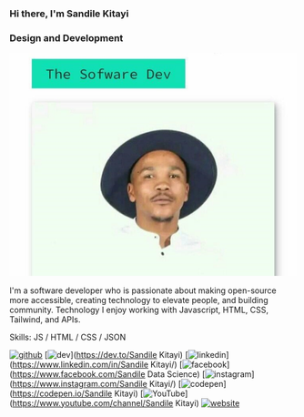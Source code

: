 ### Hi there, I'm Sandile Kitayi
### Design and Development 
![Design and Development ](https://github.com/ksandile/SandileKitayi/blob/main/the%20software.jpg)

I'm a software developer who is passionate about making open-source more accessible, creating technology to elevate people, and building community. Technology I enjoy working with Javascript, HTML, CSS, Tailwind, and APIs. 

Skills: JS / HTML / CSS / JSON

[<img src='https://cdn.jsdelivr.net/npm/simple-icons@3.0.1/icons/github.svg' alt='github' height='40'>](https://github.com/ksandile)  [<img src='https://cdn.jsdelivr.net/npm/simple-icons@3.0.1/icons/dev-dot-to.svg' alt='dev' height='40'>](https://dev.to/Sandile Kitayi)  [<img src='https://cdn.jsdelivr.net/npm/simple-icons@3.0.1/icons/linkedin.svg' alt='linkedin' height='40'>](https://www.linkedin.com/in/Sandile Kitayi/)  [<img src='https://cdn.jsdelivr.net/npm/simple-icons@3.0.1/icons/facebook.svg' alt='facebook' height='40'>](https://www.facebook.com/Sandile Data Science)  [<img src='https://cdn.jsdelivr.net/npm/simple-icons@3.0.1/icons/instagram.svg' alt='instagram' height='40'>](https://www.instagram.com/Sandile Kitayi/)  [<img src='https://cdn.jsdelivr.net/npm/simple-icons@3.0.1/icons/codepen.svg' alt='codepen' height='40'>](https://codepen.io/Sandile Kitayi)  [<img src='https://cdn.jsdelivr.net/npm/simple-icons@3.0.1/icons/youtube.svg' alt='YouTube' height='40'>](https://www.youtube.com/channel/Sandile Kitayi)  [<img src='https://cdn.jsdelivr.net/npm/simple-icons@3.0.1/icons/icloud.svg' alt='website' height='40'>](https://my-portfolio-e47652.netlify.app/)  

